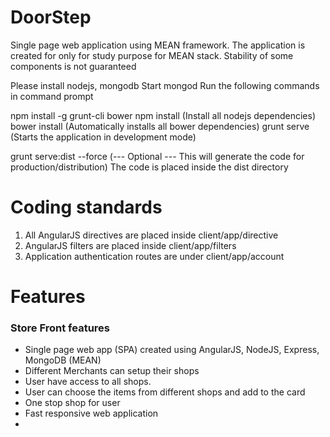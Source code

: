 # DoorStep
Single page web application using MEAN framework. The application is created for only for study purpose for MEAN stack. Stability of some components is not guaranteed


Please install nodejs, mongodb
Start mongod
Run the following commands in command prompt

npm install -g grunt-cli bower
npm install (Install all nodejs dependencies)
bower install (Automatically installs all bower dependencies)
grunt serve (Starts the application in development mode)

grunt serve:dist --force (--- Optional --- This will generate the code for production/distribution)
The code is placed inside the dist directory

# Coding standards

1.    All AngularJS directives are placed inside client/app/directive
2.    AngularJS filters are placed inside client/app/filters
3.    Application authentication routes are under client/app/account


# Features
### Store Front features
*  Single page web app (SPA) created using AngularJS, NodeJS, Express, MongoDB (MEAN)
*  Different  Merchants can setup their shops
* User have access to all shops. 
* User can choose the items from different shops and add to the card
* One stop shop for user
* Fast responsive web application
* 
